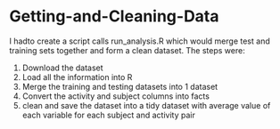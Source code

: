 # Getting-and-Cleaning-Data
I hadto create a script calls run_analysis.R which would merge test and training sets together and form a clean dataset. The steps were:
1. Download the dataset
2. Load all the information into R	
3. Merge the training and testing datasets into 1 dataset
4. Convert the activity and subject columns into facts
5. clean and save the dataset into a tidy dataset with average value of each variable for each subject and activity pair
